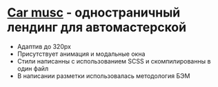 # [Car musc](https://aidarart.github.io/Car-musc-landing/) - одностраничный лендинг для автомастерской
* Адаптив до 320px
* Присутствует анимация и модальные окна
* Стили написанны с использованием SCSS и скомпилированны в один файл
* В написании разметки использовалась методология БЭМ
